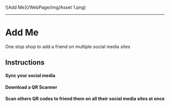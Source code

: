 ![Add Me](/WebPage/img/Asset 1.png)

***

# Add Me

One stop shop to add a friend on multiple social media sites

## Instructions

#### Sync your social media

#### Download a QR Scanner

#### Scan others QR codes to friend them on all their social media sites at once
